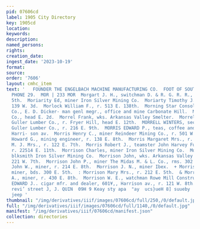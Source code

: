 ```yaml
---
pid: 07606cd
label: 1905 City Directory
key: 1905cd
location: 
keywords: 
description: 
named_persons: 
rights: 
creation_date: 
ingest_date: '2023-10-19'
format: 
source: 
order: '7606'
layout: cmhc_item
text: '   FOUNDER THE ENGELBACH MACHINE MANUFACTURING CO.  FOOT OF SOUTH LEITER AVENUE,
  PHONE 29.  MOR | 233 MOR  Morgart J. H., switchman D. & R. G. R. R., rms. 226 W.
  5th.  Moriarity Ed, miner Iron Silver Mining Co.  Moriarty Timothy J., miner, r.
  139 W. 3d.  Morlock William F., r. 513 E. 138th.  Morning Star Consolidated Mining
  Co., E. D. Dicker- man genl megr., office and mine Carbonate Hill.  Morocco Mining
  Co., head E. 2d.  Morrel Frank, wks. Arkansas Valley Smelter.  Morrell John, sawyer
  Guller Lumber Co., r. Fryer Hill, head E. 12th.  MORRELL WINTERS, sec. and treas.
  Guller Lumber Co., r. 216 E. 9th.  MORRIS EDWARD P., teas, coffee and spices, 712
  Harri- son av.  Morris Henry C., miner Reindeer Mining Co., r. 501 W. 6th.  Morris
  Howard G., mining engineer, r. 138 E. 8th.  Morris Margaret Mrs., r. 329 E. 7th.  Morris
  M. J. Mrs., r. 122 E. 7th.  Morris Robert J., teamster John Harvey Fuel & Feed Co.,
  r. 22514 E. 11th.  Morrison Charles, miner Iron Silver Mining Co.  Morrison James,
  blksmith Iron Silver Mining Co.  Morrison John, wks. Arkansas Valley Smelter, r.
  221 W. 7th.  Morrison John P., miner The Midas M. & L. Co., rms. 302 E. 6th.  Morrison
  John W., miner, r. 214 E. 8th.  Morrison J. N., miner Ibex.  + Morrison Malcolm,
  miner, bds. 300 E. 5th.  : Morrison Mary Mrs., r. 212 E. 5th.  & Morrison William
  A., miner, r. 430 E. 8th.  Morrison W. E., watchman Rowe Mill Construction.  MORRISSEY
  EDWARD J.. cigar mfr. and dealer, 601¥,, Harrison av., r. 121 W. 8th.  WINDOW GLASS,
  revi’ street J, J. QUIN  09H 9 Keay sty apa  "ay  ucs}ueH 8] suueby  up 10°04 “Sy
  jeep '
thumbnail: "/img/derivatives/iiif/images/07606cd/full/250,/0/default.jpg"
full: "/img/derivatives/iiif/images/07606cd/full/1140,/0/default.jpg"
manifest: "/img/derivatives/iiif/07606cd/manifest.json"
collection: directories
---
```


